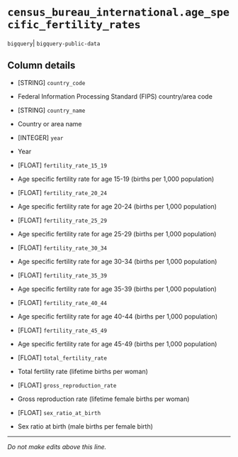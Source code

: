 # `census_bureau_international.age_specific_fertility_rates`
`bigquery`| `bigquery-public-data`

## Column details
* [STRING]    `country_code`
 - Federal Information Processing Standard (FIPS) country/area code
* [STRING]    `country_name`
 - Country or area name
* [INTEGER]   `year`
 - Year
* [FLOAT]     `fertility_rate_15_19`
 - Age specific fertility rate for age 15-19 (births per 1,000 population)
* [FLOAT]     `fertility_rate_20_24`
 - Age specific fertility rate for age 20-24 (births per 1,000 population)
* [FLOAT]     `fertility_rate_25_29`
 - Age specific fertility rate for age 25-29 (births per 1,000 population)
* [FLOAT]     `fertility_rate_30_34`
 - Age specific fertility rate for age 30-34 (births per 1,000 population)
* [FLOAT]     `fertility_rate_35_39`
 - Age specific fertility rate for age 35-39 (births per 1,000 population)
* [FLOAT]     `fertility_rate_40_44`
 - Age specific fertility rate for age 40-44 (births per 1,000 population)
* [FLOAT]     `fertility_rate_45_49`
 - Age specific fertility rate for age 45-49 (births per 1,000 population)
* [FLOAT]     `total_fertility_rate`
 - Total fertility rate (lifetime births per woman)
* [FLOAT]     `gross_reproduction_rate`
 - Gross reproduction rate (lifetime female births per woman)
* [FLOAT]     `sex_ratio_at_birth`
 - Sex ratio at birth (male births per female birth)

-------------------------------------------------------------------------------
*Do not make edits above this line.*
